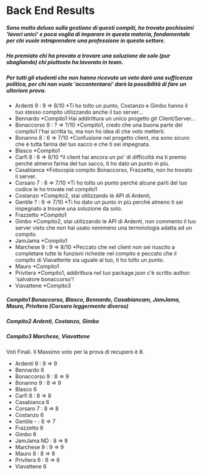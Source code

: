 # Back End Results

##### Sono molto deluso sulla gestione di questi compiti, ho trovato pochissimi 'lavori unici' e poca voglia di imparare in questa materia, fondamentale per chi vuole intraprendere una professione in questo settore.
##### Ho premiato chi ha provato a trovare una soluzione da solo (pur sbagliando) chi piuttosto ha lavorato in team.
##### Per tutti gli studenti che non hanno ricevuto un voto darò una sufficenza politica, per chi non vuole 'accontentarsi' darò la possibilità di fare un ulteriore prova.

* Ardenti 9 : 9 => 8/10 *Ti ho tolto un punto, Costanzo e Gimbo hanno il tuo stesso compito utilizzando anche il tuo server...
* Bennardo *Compito1 Hai addirittura un unico progetto git Client/Server...
* Bonaccorso 9 : ? => ?/10 *Compito1, credo che una buona parte del compito1 l'hai scritta tu, ma non ho idea di che voto metterti.
* Bonanno 8 : 6 => 7/10 *Confusione nel progetto client, ma sono sicuro che è tutta farina del tuo sacco e che ti sei impegnata.
* Blasco *Compito1
* Carfì 8 : 6 => 8/10 *il client hai ancora un po' di difficoltà ma ti premio perchè almeno farina del tuo sacco, ti ho dato un punto in più.
* Casabianca *Fotocopia compito Bonaccorso, Frazzetto, non ho trovato il server.
* Corsaro 7 : 8 => 7/10 *Ti ho tolto un punto perchè alcune parti del tuo codice le ho trovate nel compito1
* Costanzo *Compito2, stai utilizzando le API di Ardenti,
* Gentile ? : 6 => 7/10 *Ti ho dato un punto in più perchè almeno ti sei impegnato a trovare una soluzione da solo.
* Frazzetto *Compito1
* Gimbo *Compito2, stai utilizzando le API di Ardenti, non commento il tuo server visto che non hai usato nemmeno una terminologia adatta ad un compito.
* JamJama *Compito1
* Marchese 9 : 9 => 8/10 *Peccato che nel client non sei riuscito a completare tutte le funzioni richeste nel compito e peccato che il compito di Viavattente sia uguale al tuo, ti ho tolto un punto.
* Mauro *Compito1
* Privitera *Compito1, addirittura nel tuo package.json c'è scritto author: 'salvatore bonaccorso'!
* Viavattene *Compito3


##### Compito1 Bonaccorso, Blasco, Bennardo, Casabiancam, JamJama, Mauro, Privitera (Corsaro leggermente diverso)
##### Compito2 Ardenti, Costanzo, Gimbo
##### Compito3 Marchese, Viavattene


Voti Finali.
Il Massimo voto per la prova di recupero è 8.

* Ardenti 9 : 9 => 9
* Bennardo 6
* Bonaccorso 9 : 8 => 9
* Bonanno 9 : 8 => 9
* Blasco 6
* Carfì 8 : 8 => 8
* Casabianca 6
* Corsaro 7 : 8 => 8
* Costanzo 6
* Gentile - : 6 => 7
* Frazzetto 6
* Gimbo 6
* JamJama ND : 8 => 8
* Marchese 9 : 9 => 9
* Mauro 8 : 8 => 8
* Privitera 6 : 6 => 6
* Viavattene 6
